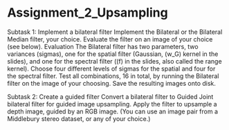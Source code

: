 # Assignment_2_Upsampling
Subtask 1: Implement a bilateral filter      Implement the Bilateral or the Bilateral Median filter, your choice.     Evaluate the filter on an image of your choice (see below).  Evaluation  The Bilateral filter has two parameters, two variances (sigmas), one for the spatial filter (Gaussian, \(w_G\) kernel in the slides), and one for the spectral filter (\(f\) in the slides, also called the range kernel).      Choose four different levels of sigmas for the spatial and four for the spectral filter.     Test all combinations, 16 in total, by running the Bilateral filter on the image of your choosing.     Save the resulting images onto disk.  

Subtask 2: Create a guided filter      Convert a bilateral filter to Guided Joint bilateral filter for guided image upsampling.     Apply the filter to upsample a depth image, guided by an RGB image. (You can use an image pair from a Middlebury stereo dataset, or any of your choice.)
